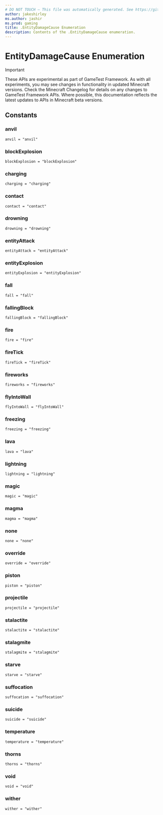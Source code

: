 ```yaml
---
# DO NOT TOUCH — This file was automatically generated. See https://github.com/Mojang/MinecraftApiDocsGenerator to modify descriptions, examples, etc.
author: jakeshirley
ms.author: jashir
ms.prod: gaming
title: .EntityDamageCause Enumeration
description: Contents of the .EntityDamageCause enumeration.
---
```

# EntityDamageCause Enumeration
>[!IMPORTANT]
>These APIs are experimental as part of GameTest Framework. As with all experiments, you may see changes in functionality in updated Minecraft versions. Check the Minecraft Changelog for details on any changes to GameTest Framework APIs. Where possible, this documentation reflects the latest updates to APIs in Minecraft beta versions.

## Constants
### **anvil**
`anvil = "anvil"`
### **blockExplosion**
`blockExplosion = "blockExplosion"`
### **charging**
`charging = "charging"`
### **contact**
`contact = "contact"`
### **drowning**
`drowning = "drowning"`
### **entityAttack**
`entityAttack = "entityAttack"`
### **entityExplosion**
`entityExplosion = "entityExplosion"`
### **fall**
`fall = "fall"`
### **fallingBlock**
`fallingBlock = "fallingBlock"`
### **fire**
`fire = "fire"`
### **fireTick**
`fireTick = "fireTick"`
### **fireworks**
`fireworks = "fireworks"`
### **flyIntoWall**
`flyIntoWall = "flyIntoWall"`
### **freezing**
`freezing = "freezing"`
### **lava**
`lava = "lava"`
### **lightning**
`lightning = "lightning"`
### **magic**
`magic = "magic"`
### **magma**
`magma = "magma"`
### **none**
`none = "none"`
### **override**
`override = "override"`
### **piston**
`piston = "piston"`
### **projectile**
`projectile = "projectile"`
### **stalactite**
`stalactite = "stalactite"`
### **stalagmite**
`stalagmite = "stalagmite"`
### **starve**
`starve = "starve"`
### **suffocation**
`suffocation = "suffocation"`
### **suicide**
`suicide = "suicide"`
### **temperature**
`temperature = "temperature"`
### **thorns**
`thorns = "thorns"`
### **void**
`void = "void"`
### **wither**
`wither = "wither"`
